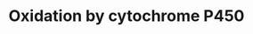 ---
annotations:
- type: Pathway Ontology
  value: xenobiotics biodegradation pathway
- type: Cell Type Ontology
  value: hepatocyte
- type: Pathway Ontology
  value: phase I biotransformation pathway via cytochrome P450
authors:
- MaintBot
- Khanspers
- Egonw
- Fehrhart
- Eweitz
description: Oxidation of a substrate by Cytochrome P450. Adapted from Niesink et
  al., Chapter 3, p. 47-48.
last-edited: 2021-05-25
organisms:
- Equus caballus
redirect_from:
- /index.php/Pathway:WP1219
- /instance/WP1219
schema-jsonld:
- '@context': https://schema.org/
  '@id': https://wikipathways.github.io/pathways/WP1219.html
  '@type': Dataset
  creator:
    '@type': Organization
    name: WikiPathways
  description: Oxidation of a substrate by Cytochrome P450. Adapted from Niesink et
    al., Chapter 3, p. 47-48.
  keywords:
  - CP17A_HORSE
  - XP_001493936.1
  - XP_001491520.1
  - XP_001498220.1
  - CYP4Z1
  - XP_001914769.1
  - Fe3+
  - CYP2C18
  - CYP3A4
  - XP_001501478.2
  - Substrate-OH
  - activated O2
  - XP_001503107.2
  - XP_001500294.2
  - CYP2C9
  - A8WCD7_HORSE
  - NAD+
  - CYP4F3
  - CYP2C8
  - XP_001918021.1
  - CYP2A6
  - O2
  - XP_001502548.1
  - CYP4A11
  - CP11A_HORSE
  - CYP11B2
  - CYP3A43
  - CYP2A13
  - XP_001499963.2
  - CYP2A7
  - NADH
  - XP_001499815.2
  - XP_001498224.1
  - H2O
  - CYP4F11
  - Substrate
  - XP_001497396.2
  - CYP2C19
  - CYP4F8
  - CYP2D6
  - Fe2+
  - XP_001495724.2
  - CP19A_HORSE
  - XP_001496962.1
  - XP_001488867.2
  - CYP2W1
  - XP_001488979.2
  - XP_001491972.1
  - CYB5A
  - CYP46A1
  - CYP3A7
  - CYP2G1P
  - CYP26C1
  - XP_001493525.2
  - CYP11B1
  - CYP3A5
  - B1PL89_HORSE
  - A8WDL7_HORSE
  - XP_001497331.1
  - Q2LE11_HORSE
  - XP_001915852.1
  - CYP4F2
  - XP_001492328.1
  - XP_001500786.2
  - NADP+
  - CYP4F12
  - CYP
  - NADPH
  - CYP2S1
  - CYP4A22
  - CYP4B1
  - XP_001918061.1
  - XP_001488205.2
  - CYP2B6
  - XP_001490382.2
  license: CC0
  name: Oxidation by cytochrome P450
seo: CreativeWork
title: Oxidation by cytochrome P450
wpid: WP1219
---